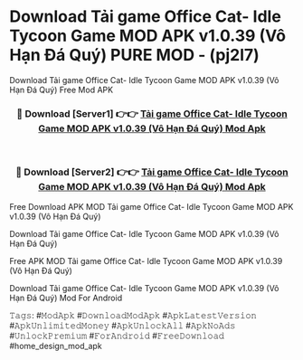 # Download Tải game Office Cat- Idle Tycoon Game MOD APK v1.0.39 (Vô Hạn Đá Quý) PURE MOD - (pj2l7)
Download Tải game Office Cat- Idle Tycoon Game MOD APK v1.0.39 (Vô Hạn Đá Quý) Free Mod APK

<div align="center">
<h3>🔴 Download [Server1] 👉👉 <a href="https://apk-comot.site?title=Tải_game_Office_Cat-_Idle_Tycoon_Game_MOD_APK_v1.0.39_(Vô_Hạn_Đá_Quý)">Tải game Office Cat- Idle Tycoon Game MOD APK v1.0.39 (Vô Hạn Đá Quý) Mod Apk</a></h3><br>

<h3>🔴 Download [Server2] 👉👉 <a href="https://apk-comot.site?title=Tải_game_Office_Cat-_Idle_Tycoon_Game_MOD_APK_v1.0.39_(Vô_Hạn_Đá_Quý)">Tải game Office Cat- Idle Tycoon Game MOD APK v1.0.39 (Vô Hạn Đá Quý) Mod Apk</a></h3>
</div>


Free Download APK MOD Tải game Office Cat- Idle Tycoon Game MOD APK v1.0.39 (Vô Hạn Đá Quý)

Download Tải game Office Cat- Idle Tycoon Game MOD APK v1.0.39 (Vô Hạn Đá Quý) 

Free APK MOD Tải game Office Cat- Idle Tycoon Game MOD APK v1.0.39 (Vô Hạn Đá Quý) 

Download Tải game Office Cat- Idle Tycoon Game MOD APK v1.0.39 (Vô Hạn Đá Quý) Mod For Android

𝚃𝚊𝚐𝚜: #𝙼𝚘𝚍𝙰𝚙𝚔 #𝙳𝚘𝚠𝚗𝚕𝚘𝚊𝚍𝙼𝚘𝚍𝙰𝚙𝚔 #𝙰𝚙𝚔𝙻𝚊𝚝𝚎𝚜𝚝𝚅𝚎𝚛𝚜𝚒𝚘𝚗 #𝙰𝚙𝚔𝚄𝚗𝚕𝚒𝚖𝚒𝚝𝚎𝚍𝙼𝚘𝚗𝚎𝚢 #𝙰𝚙𝚔𝚄𝚗𝚕𝚘𝚌𝚔𝙰𝚕𝚕 #𝙰𝚙𝚔𝙽𝚘𝙰𝚍𝚜 #𝚄𝚗𝚕𝚘𝚌𝚔𝙿𝚛𝚎𝚖𝚒𝚞𝚖 #𝙵𝚘𝚛𝙰𝚗𝚍𝚛𝚘𝚒𝚍 #𝙵𝚛𝚎𝚎𝙳𝚘𝚠𝚗𝚕𝚘𝚊𝚍 #home_design_mod_apk